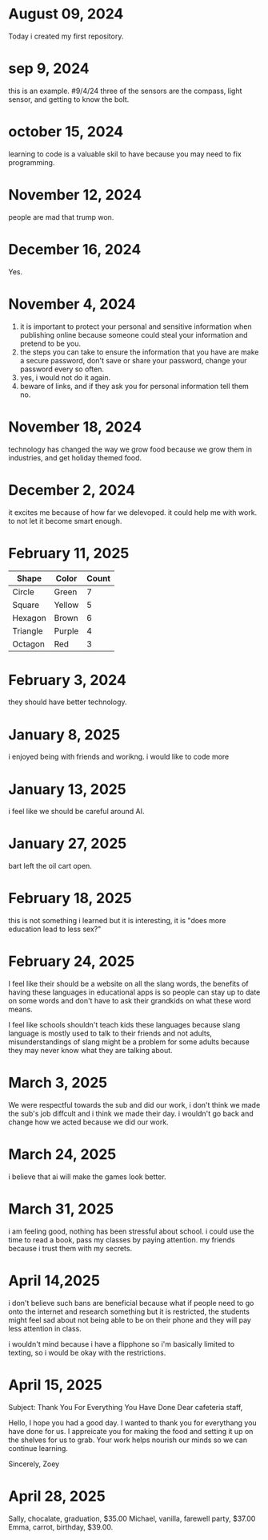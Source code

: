 # August 09, 2024
Today i created my first repository.
# sep 9, 2024
this is an example.
#9/4/24
three of the sensors are the compass, light sensor, and getting to know the bolt.




# october 15, 2024
learning to code is a valuable skil to have because you may need to fix programming.

# November 12, 2024
people are mad that trump won.

# December 16, 2024
Yes.


# November 4, 2024
1. it is important to protect your personal and sensitive information when publishing online because someone could steal your information and pretend to be you.
2. the steps you can take to ensure the information that you have are make a secure password, don't save or share your password, change your password every so often.
3. yes, i would not do it again.
4. beware of links, and if they ask you for personal information tell them no.



# November 18, 2024
technology has changed the way we grow food because we grow them in industries, and get holiday themed food.


# December 2, 2024
it excites me because of how far we delevoped.
it could help me with work.
to not let it become smart enough.

# February 11, 2025
| Shape    | Color | Count |
| -------- | ----- | ----- |
| Circle   |Green  |    7  |
| Square   |Yellow |    5  |
| Hexagon  |Brown  |    6  |
| Triangle |Purple |     4 |
| Octagon  |Red    |    3  |





# February 3, 2024
they should have better technology.



# January 8, 2025
i enjoyed being with friends and worikng.
i would like to code more


# January 13, 2025
i feel like we should be careful around AI.

# January 27, 2025
bart left the oil cart open.

# February 18, 2025
this is not something i learned but it is interesting, it is "does more education lead to less sex?"


# February 24, 2025
I feel like their should be a website on all the slang words, the benefits of having these languages in educational apps is so people can stay up to date on some words and don't have to ask their grandkids on what these word means.

I feel like schools shouldn't teach kids these languages because slang language is mostly used to talk to their friends and not adults, misunderstandings of slang might be a problem for some adults because they may never know what they are talking about.

# March 3, 2025
We were respectful towards the sub and did our work, i don't think we made the sub's job diffcult and i think we made their day. i wouldn't go back and change how we acted because we did our work.


# March 24, 2025
i believe that ai will make the games look better.

# March 31, 2025
i am feeling good, nothing has been stressful about school. i could use the time to read a book, pass my classes by paying attention. my friends because i trust them with my secrets.






# April 14,2025
i don't believe such bans are beneficial because what if people need to go onto the internet and research something but it is restricted, the students might feel sad about not being able to be on their phone and they will pay less attention in class.

i wouldn't mind because i have a flipphone so i'm basically limited to texting, so i would be okay with the restrictions.





# April 15, 2025
Subject: Thank You For Everything You Have Done
Dear cafeteria staff,

Hello, I hope you had a good day. I wanted to thank you for everythang you have done for us. I appreicate you for making the food and setting it up on the shelves for us to grab. Your work helps nourish our minds so we can continue learning.

Sincerely,
Zoey


# April 28, 2025
Sally, chocalate, graduation, $35.00
Michael, vanilla, farewell party, $37.00
Emma, carrot, birthday, $39.00.
